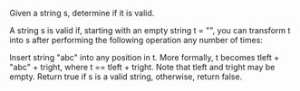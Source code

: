 Given a string s, determine if it is valid.

A string s is valid if, starting with an empty string t = "", you can transform t into s after performing the following operation any number of times:

Insert string "abc" into any position in t. More formally, t becomes tleft + "abc" + tright, where t == tleft + tright. Note that tleft and tright may be empty.
Return true if s is a valid string, otherwise, return false.